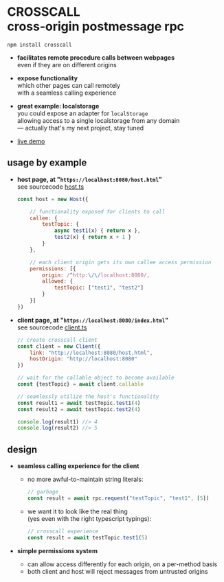 
# CROSSCALL <br/> cross-origin postmessage rpc

`npm install crosscall`

- **facilitates remote procedure calls between webpages**  
	even if they are on different origins

- **expose functionality**  
	which other pages can call remotely  
	with a seamless calling experience  

- **great example: localstorage**  
	you could expose an adapter for `localStorage`  
	allowing access to a single localstorage from any domain  
	— actually that's my next project, stay tuned

- [live demo](https://chasemoskal.com/crosscall/)

## usage by example

- **host page, at "`https://localhost:8080/host.html`"**  
	see sourcecode [host.ts](./source/host.ts)

	```js
	const host = new Host({

		// functionality exposed for clients to call
		callee: {
			testTopic: {
				async test1(x) { return x },
				test2(x) { return x + 1 }
			}
		},

		// each client origin gets its own callee access permission
		permissions: [{
			origin: /^http:\/\/localhost:8080/,
			allowed: {
				testTopic: ["test1", "test2"]
			}
		}]
	})
	```

- **client page, at "`https://localhost:8080/index.html`"**  
	see sourcecode [client.ts](./source/client.ts)

	```js
	// create crosscall client
	const client = new Client({
		link: "http://localhost:8080/host.html",
		hostOrigin: "http://localhost:8080"
	})

	// wait for the callable object to become available
	const {testTopic} = await client.callable

	// seamlessly utilize the host's functionality
	const result1 = await testTopic.test1(4)
	const result2 = await testTopic.test2(4)

	console.log(result1) //> 4
	console.log(result2) //> 5
	```

## design

- **seamless calling experience for the client**
	- no more awful-to-maintain string literals:
		```js
		// garbage
		const result = await rpc.request("testTopic", "test1", [5])
		```
	- we want it to look like the real thing  
	(yes even with the right typescript typings):
		```js
		// crosscall experience
		const result = await testTopic.test1(5)
		```

- **simple permissions system**
	- can allow access differently for each origin, on a per-method basis
	- both client and host will reject messages from untrusted origins
